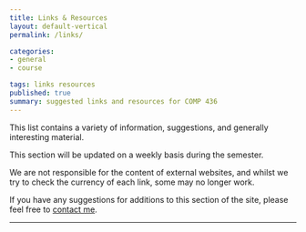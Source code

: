 ```yaml
---
title: Links & Resources
layout: default-vertical
permalink: /links/

categories:
- general
- course

tags: links resources
published: true
summary: suggested links and resources for COMP 436
---
```


This list contains a variety of information, suggestions, and generally interesting material.

This section will be updated on a weekly basis during the semester.

We are not responsible for the content of external websites, and whilst we try to check the currency of each link, some may no longer work.

If you have any suggestions for additions to this section of the site, please feel free to [contact me](mailto:nhayward@luc.edu?subject=COMP436-Links).

***

<!--
#### Archives & Resources
  * [British Library](https://www.bl.uk/)
    * https://www.bl.uk/
  * [EEBO-TCP](http://www.textcreationpartnership.org/tcp-eebo/)
    * http://www.textcreationpartnership.org/tcp-eebo/
  * [Internet Archive](https://archive.org/)
    * https://archive.org/
  * [Library of Congress](https://www.loc.gov/)
    * https://www.loc.gov/

#### Articles & Papers

  *

#### Documentation & Guides

  *

#### Projects & Examples

  *

#### Various
*

#### Useful Tools & Reference

*

#### Websites

*

***

**n.b.** we are not responsible for the content of external websites, and whilst we try to check the currency of each link, some may no longer work.

-->
